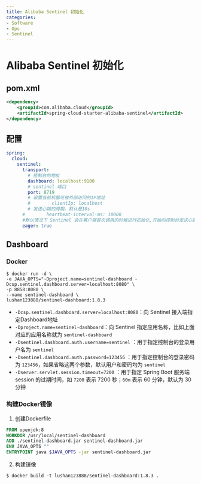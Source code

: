 ```yaml
---
title: Alibaba Sentinel 初始化
categories:
- Software
- Ops
- Sentinel
---
```

# Alibaba Sentinel 初始化

## pom.xml

```xml
<dependency>
    <groupId>com.alibaba.cloud</groupId>
    <artifactId>spring-cloud-starter-alibaba-sentinel</artifactId>
</dependency>
```

## 配置

```yaml
spring:
  cloud:
    sentinel:
      transport:
        # 控制台的地址
        dashboard: localhost:9100
        # sentinel 端口
        port: 8719
        # 设置当前机器可被外部访问的IP地址
        #        clientIp: localhost
        # 发送心跳的周期，默认是10s
      #        heartbeat-interval-ms: 10000
      #默认情况下 Sentinel 会在客户端首次调用的时候进行初始化,开始向控制台发送心跳包,配置为 true 取消控制台懒加载功能
      eager: true
```

## Dashboard

### Docker

```shell
$ docker run -d \
-e JAVA_OPTS="-Dproject.name=sentinel-dashboard -Dcsp.sentinel.dashboard.server=localhost:8080" \
-p 8858:8080 \
--name sentinel-dashboard \
lushan123888/sentinel-dashboard:1.8.3
```

- `-Dcsp.sentinel.dashboard.server=localhost:8080`：向 Sentinel 接入端指定Dashboard地址
- `-Dproject.name=sentinel-dashboard`：向 Sentinel 指定应用名称，比如上面对应的应用名称就为 `sentinel-dashboard`
- `-Dsentinel.dashboard.auth.username=sentinel` ：用于指定控制台的登录用户名为 `sentinel`
- `-Dsentinel.dashboard.auth.password=123456` ：用于指定控制台的登录密码为 `123456`，如果省略这两个参数，默认用户和密码均为 `sentinel`
- `-Dserver.servlet.session.timeout=7200` ：用于指定 Spring Boot 服务端 session 的过期时间，如 `7200` 表示 7200 秒；`60m` 表示 60 分钟，默认为 30 分钟

### 构建Docker镜像

1. 创建Dockerfile

```dockerfile
FROM openjdk:8
WORKDIR /usr/local/sentinel-dashboard
ADD ./sentinel-dashboard.jar sentinel-dashboard.jar
ENV JAVA_OPTS ""
ENTRYPOINT java $JAVA_OPTS -jar sentinel-dashboard.jar
```

2. 构建镜像

```shell
$ docker build -t lushan123888/sentinel-dashboard:1.8.3 .
```
